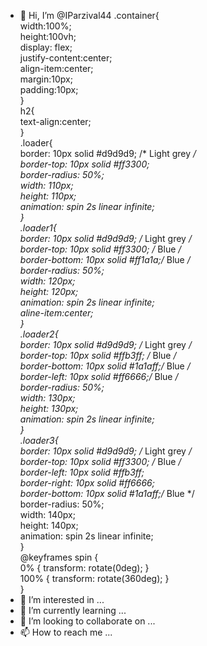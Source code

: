 - 👋 Hi, I’m @IParzival44 .container{  
  width:100%;  
  height:100vh;  
  display: flex;  
  justify-content:center;  
  align-item:center;  
  margin:10px;  
  padding:10px;  
 }   
 h2{  
  text-align:center;  
 }   
 .loader{  
  border: 10px solid #d9d9d9; /* Light grey */  
  border-top: 10px solid #ff3300;  
  border-radius: 50%;  
  width: 110px;  
  height: 110px;  
  animation: spin 2s linear infinite;  
 }  
 .loader1{  
  border: 10px solid #d9d9d9; /* Light grey */  
  border-top: 10px solid #ff3300; /* Blue */  
  border-bottom: 10px solid #ff1a1a;/* Blue */  
  border-radius: 50%;  
  width: 120px;  
  height: 120px;  
  animation: spin 2s linear infinite;  
  aline-item:center;  
  }  
 .loader2{  
  border: 10px solid #d9d9d9; /* Light grey */  
  border-top: 10px solid #ffb3ff; /* Blue */  
  border-bottom: 10px solid #1a1aff;/* Blue */  
  border-left: 10px solid #ff6666;/* Blue */  
  border-radius: 50%;  
  width: 130px;  
  height: 130px;  
  animation: spin 2s linear infinite;  
 }  
 .loader3{  
  border: 10px solid #d9d9d9; /* Light grey */  
  border-top: 10px solid #ff3300; /* Blue */  
  border-left: 10px solid #ffb3ff;  
  border-right: 10px solid #ff6666;  
  border-bottom: 10px solid #1a1aff;/* Blue */  
  border-radius: 50%;  
  width: 140px;  
  height: 140px;  
  animation: spin 2s linear infinite;  
 }  
 @keyframes spin {  
  0% { transform: rotate(0deg); }  
  100% { transform: rotate(360deg); }  
 }  
- 👀 I’m interested in ...
- 🌱 I’m currently learning ...
- 💞️ I’m looking to collaborate on ...
- 📫 How to reach me ...

<!---
IParzival44/IParzival44 is a ✨ special ✨ repository because its `README.md` (this file) appears on your GitHub profile.
You can click the Preview link to take a look at your changes.
--->
